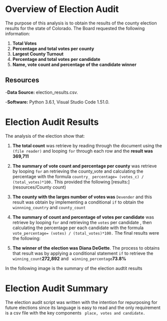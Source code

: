 # Overview of Election Audit 
The purpose of this analysis is to obtain the results of the county election results for the state of Colorado. The Board requested the following information:
 1)	**Total Votes**
 2)	**Percentage and total votes per county**
 3)	**Largest County Turnout**
 4)	**Percentage and total votes per candidate**
 5)	**Name, vote count and percentage of the candidate winner**

## Resources 
-**Data Source:** election_results.csv.

-**Software:** Python 3.6.1, Visual Studio Code 1.51.0.

# Election Audit Results 

The analysis of the election show that:

1)	**The total count** was retrieve by reading through the document using the `(file reader)` and looping `for`   through each row and the **result was 369,711**

2) **The summary of vote count and percentage per county** was retrieve by looping `for` an retrieving the county_vote and calculating the percentage with the formula `country_ percentage= (votes_c) / (total_votes)*100.` This provided the following [results:](resources/County count) 
  
3)	**The county with the larges number of votes was** `Devender` and this result was obtain by implementing a conditional `if` to obtain the `winnning_country` and `county_count`

4)	**The summary of count and percentage of votes per candidate** was retrieve by looping `for` and retrieving the  `votes` per candidate , then calculating the percentage per each candidate with the formula `vote_percentage= (votes) / (total_votes)*100.` The final results were the following: 

5)	**The winner of the election was Diana DeGette**. The process to obtains that result was by applying a conditional statement `if` to retrieve the  `winning_count`**272,892** and ` winning_percentage`**73.8%**

In the following image is the summary of the election audtit results


# Election Audit Summary
The election audit script was written with the intention for repurposing for future elections since its language is easy to read and the only requirement is a csv  file with the key components  ` place, votes and candidate.` 
